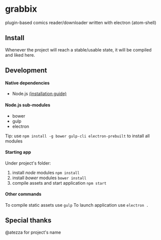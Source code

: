 # grabbix

plugin-based comics reader/downloader written with electron (atom-shell)

## Install

Whenever the project will reach a stable/usable state, it will be compiled and liked here.

## Development

#### Native dependencies

* Node.js [(installation guide)](https://nodejs.org/en/download/package-manager/)

#### Node.js sub-modules

* bower
* gulp
* electron

Tip: use `npm install -g bower gulp-cli electron-prebuilt` to install all modules

#### Starting app

Under project's folder:

1. install *node* modules `npm install`
2. install *bower* modules `bower install`
3. compile assets and start application `npm start`

#### Other commands

To compile static assets use `gulp`
To launch application use `electron .`

## Special thanks

@atezza for project's name
